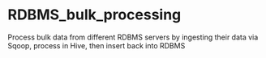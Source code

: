 # RDBMS_bulk_processing
Process bulk data from different RDBMS servers by ingesting their data via Sqoop, process in Hive, then insert back into RDBMS
